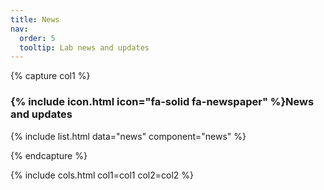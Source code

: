 ```yaml
---
title: News
nav:
  order: 5
  tooltip: Lab news and updates
---
```



{% capture col1 %}
###  {% include icon.html icon="fa-solid fa-newspaper" %}News and updates

{% include list.html data="news" component="news" %}

{% endcapture %}

<!-- 
{% capture col2 %}
###  {% include icon.html icon="fa-brands fa-bluesky" %}[BlueSky](https://bsky.app/profile/khanlab.bio) feeds

<div class="news-card" style="align: left">   
<script type="module" src="https://cdn.jsdelivr.net/npm/bsky-embed/dist/bsky-embed.es.js" async></script>

  <bsky-embed
    username="khanlab.bio"
    mode=""
    limit="3"
    link-target="_blank"
    link-image="true"
    load-more="false"
    disable-styles="false"
    custom-styles=".border-slate-300 { border-color: gray; text-align: left}"
    date-format='{"type":"absolute","locale":"en","options":{"weekday":"long","year":"numeric","month":"long","day":"numeric"}}'
  >
</bsky-embed>
</div>

{% endcapture %}

--->

{% include cols.html col1=col1 col2=col2 %}




